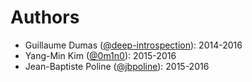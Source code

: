 # Authors
  * Guillaume Dumas ([@deep-introspection](https://github.com/deep-introspection)): 2014-2016
  * Yang-Min Kim ([@0m1n0](https://github.com/0m1n0)): 2015-2016
  * Jean-Baptiste Poline ([@jbpoline](https://github.com/jbpoline)): 2015-2016
